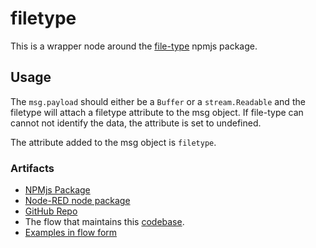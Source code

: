 # filetype

This is a wrapper node around the [file-type](https://www.npmjs.com/package/file-type) npmjs package.

## Usage

The `msg.payload` should either be a `Buffer` or a `stream.Readable` and the filetype will attach a filetype attribute to the msg object. If file-type can cannot not identify the data, the attribute is set to undefined.

The attribute added to the msg object is `filetype`.


### Artifacts

- [NPMjs Package]()
- [Node-RED node package]()
- [GitHub Repo](https://github.com/gorenje/node-red-contrib-filetype)
- The flow that maintains this [codebase](https://flowhub.org/f/578e0db8206559d8).
- [Examples in flow form](https://flowhub.org/f/0abb8904250e3eb6)